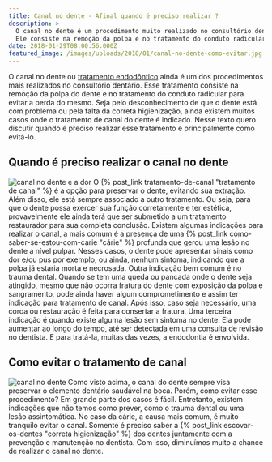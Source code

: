 ```yaml
---
title: Canal no dente - Afinal quando é preciso realizar ?
description: >-
  O canal no dente é um procedimento muito realizado no consultório dentário.
  Ele consiste na remoção da polpa e no tratamento do conduto radicular.
date: 2018-01-29T08:00:56.000Z
featured_image: /images/uploads/2018/01/canal-no-dente-como-evitar.jpg
---
```


O canal no dente ou [tratamento endodôntico](/tratamentos/endodontia/) ainda é um dos procedimentos mais realizados no consultório dentário. Esse tratamento consiste na remoção da polpa do dente e no tratamento do conduto radicular para evitar a perda do mesmo. Seja pelo desconhecimento de que o dente está com problema ou pela falta da correta higienização, ainda existem muitos casos onde o tratamento de canal do dente é indicado. Nesse texto quero discutir quando é preciso realizar esse tratamento e principalmente como evitá-lo.

**Quando é preciso realizar o canal no dente**
----------------------------------------------

![canal no dente e a dor](/images/uploads/2018/01/canal-no-dente-evitar.jpg) O {% post_link tratamento-de-canal "tratamento de canal" %} é a opção para preservar o dente, evitando sua extração. Além disso, ele está sempre associado a outro tratamento. Ou seja, para que o dente possa exercer sua função corretamente e ter estética, provavelmente ele ainda terá que ser submetido a um tratamento restaurador para sua completa conclusão. Existem algumas indicações para realizar o canal, a mais comum é a presença de uma {% post_link como-saber-se-estou-com-carie "cárie" %} profunda que gerou uma lesão no dente a nível pulpar. Nesses casos, o dente pode apresentar sinais como dor e/ou pus por exemplo, ou ainda, nenhum sintoma, indicando que a polpa já estaria morta e necrosada. Outra indicação bem comum é no trauma dental. Quando se tem uma queda ou pancada onde o dente seja atingido, mesmo que não ocorra fratura do dente com exposição da polpa e sangramento, pode ainda haver algum comprometimento e assim ter indicação para tratamento de canal. Após isso, caso seja necessário, uma coroa ou restauração é feita para consertar a fratura. Uma terceira indicação é quando existe alguma lesão sem sintoma no dente. Ela pode aumentar ao longo do tempo, até ser detectada em uma consulta de revisão no dentista. E para tratá-la, muitas das vezes, a endodontia é envolvida.  

**Como evitar o tratamento de canal**
-------------------------------------

![canal no dente](/images/uploads/2018/01/Canal-no-dente.jpg) Como visto acima, o canal do dente sempre visa preservar o elemento dentário saudável na boca. Porém, como evitar esse procedimento? Em grande parte dos casos é fácil. Entretanto, existem indicações que não temos como prever, como o trauma dental ou uma lesão assintomática. No caso da cárie, a causa mais comum, é muito tranquilo evitar o canal. Somente é preciso saber a {% post_link escovar-os-dentes "correta higienização" %} dos dentes juntamente com a prevenção e manutenção no dentista. Com isso, diminuímos muito a chance de realizar o canal no dente.
